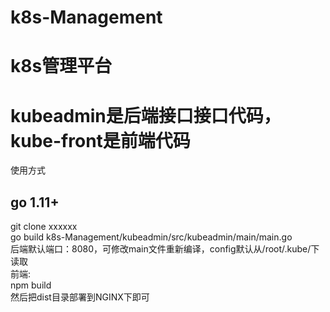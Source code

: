 # k8s-Management
# k8s管理平台
# kubeadmin是后端接口接口代码，kube-front是前端代码
使用方式  
## go 1.11+
git clone xxxxxx  
go build k8s-Management/kubeadmin/src/kubeadmin/main/main.go  
后端默认端口：8080，可修改main文件重新编译，config默认从/root/.kube/下读取  
前端:  
npm build   
然后把dist目录部署到NGINX下即可  
